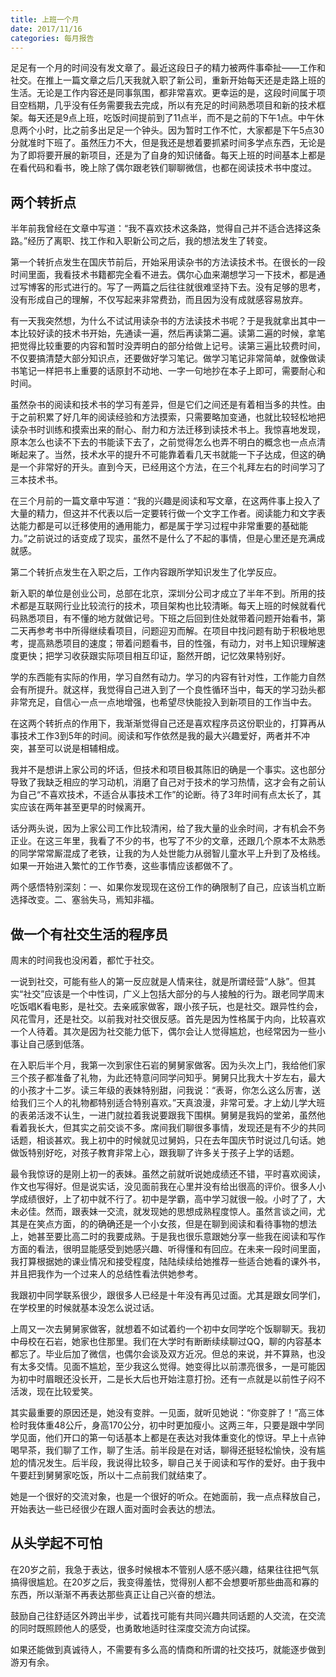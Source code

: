 ```yaml
---
title: 上班一个月
date: 2017/11/16
categories: 每月报告
---
```

足足有一个月的时间没有发文章了。最近这段日子的精力被两件事牵扯——工作和社交。在推上一篇文章之后几天我就入职了新公司，重新开始每天还是走路上班的生活。无论是工作内容还是同事氛围，都非常喜欢。更幸运的是，这段时间属于项目空档期，几乎没有任务需要我去完成，所以有充足的时间熟悉项目和新的技术框架。每天还是9点上班，吃饭时间提前到了11点半，而不是之前的下午1点。中午休息两个小时，比之前多出足足一个钟头。因为暂时工作不忙，大家都是下午5点30分就准时下班了。虽然压力不大，但是我还是想着要抓紧时间多学点东西，无论是为了即将要开展的新项目，还是为了自身的知识储备。每天上班的时间基本上都是在看代码和看书，晚上除了偶尔跟老铁们聊聊微信，也都在阅读技术书中度过。

<!-- more -->

## 两个转折点

半年前我曾经在文章中写道：“我不喜欢技术这条路，觉得自己并不适合选择这条路。”经历了离职、找工作和入职新公司之后，我的想法发生了转变。

第一个转折点发生在国庆节前后，开始采用读杂书的方法读技术书。在很长的一段时间里面，我看技术书籍都完全看不进去。偶尔心血来潮想学习一下技术，都是通过写博客的形式进行的。写了一两篇之后往往就很难坚持下去。没有足够的思考，没有形成自己的理解，不仅写起来非常费劲，而且因为没有成就感容易放弃。

有一天我突然想，为什么不试试用读杂书的方法读技术书呢？于是我就拿出其中一本比较好读的技术书开始，先通读一遍，然后再读第二遍。读第二遍的时候，拿笔把觉得比较重要的内容和暂时没弄明白的部分给做上记号。读第三遍比较费时间，不仅要搞清楚大部分知识点，还要做好学习笔记。做学习笔记非常简单，就像做读书笔记一样把书上重要的话原封不动地、一字一句地抄在本子上即可，需要耐心和时间。

虽然杂书的阅读和技术书的学习有差异，但是它们之间还是有着相当多的共性。由于之前积累了好几年的阅读经验和方法摸索，只需要略加变通，也就比较轻松地把读杂书时训练和摸索出来的耐心、耐力和方法迁移到读技术书上。我惊喜地发现，原本怎么也读不下去的书能读下去了，之前觉得怎么也弄不明白的概念也一点点清晰起来了。当然，技术水平的提升不可能靠着看几天书就能一下子达成，但这的确是一个非常好的开头。直到今天，已经用这个方法，在三个礼拜左右的时间学习了三本技术书。

在三个月前的一篇文章中写道：“我的兴趣是阅读和写文章，在这两件事上投入了大量的精力，但这并不代表以后一定要转行做一个文字工作者。阅读能力和文字表达能力都是可以迁移使用的通用能力，都是属于学习过程中非常重要的基础能力。”之前说过的话变成了现实，虽然不是什么了不起的事情，但是心里还是充满成就感。

第二个转折点发生在入职之后，工作内容跟所学知识发生了化学反应。

新入职的单位是创业公司，总部在北京，深圳分公司才成立了半年不到。所用的技术都是互联网行业比较流行的技术，项目架构也比较清晰。每天上班的时候就看代码熟悉项目，有不懂的地方就做记号。下班之后回到住处就带着问题开始看书，第二天再参考书中所得继续看项目，问题迎刃而解。在项目中找问题有助于积极地思考，提高熟悉项目的速度；带着问题看书，目的性强，有动力，对书上知识理解速度更快；把学习收获跟实际项目相互印证，豁然开朗，记忆效果特别好。

学的东西能有实际的作用，学习自然有动力。学习的内容有针对性，工作能力自然会有所提升。就这样，我觉得自己进入到了一个良性循环当中，每天的学习劲头都非常充足，自信心一点一点地增强，也希望尽快能投入到新项目的工作当中去。

在这两个转折点的作用下，我渐渐觉得自己还是喜欢程序员这份职业的，打算再从事技术工作3到5年的时间。阅读和写作依然是我的最大兴趣爱好，两者并不冲突，甚至可以说是相辅相成。

我并不是想讲上家公司的坏话，但技术和项目极其陈旧的确是一个事实。这也部分导致了我缺乏相应的学习动机，消磨了自己对于技术的学习热情，这才会有之前认为自己“不喜欢技术，不适合从事技术工作”的论断。待了3年时间有点太长了，其实应该在两年甚至更早的时候离开。

话分两头说，因为上家公司工作比较清闲，给了我大量的业余时间，才有机会不务正业。在这三年里，我看了不少的书，也写了不少的文章，还跟几个原本不太熟悉的同学常常厮混成了老铁，让我的为人处世能力从弱智儿童水平上升到了及格线。如果一开始进入繁忙的工作节奏，这些事情应该都做不了。

两个感悟特别深刻：一、如果你发现现在这份工作的确限制了自己，应该当机立断选择改变。二、塞翁失马，焉知非福。

## 做一个有社交生活的程序员  

周末的时间我也没闲着，都忙于社交。

一说到社交，可能有些人的第一反应就是人情来往，就是所谓经营“人脉”。但其实“社交”应该是一个中性词，广义上包括大部分的与人接触的行为。跟老同学周末吃饭唱K看电影，是社交。去亲戚家做客，跟小孩子玩，也是社交。跟异性约会，风花雪月，还是社交。以前我对社交很反感。首先是因为性格属于内向，比较喜欢一个人待着。其次是因为社交能力低下，偶尔会让人觉得尴尬，也经常因为一些小事让自己感到低落。

在入职后半个月，我第一次到家住石岩的舅舅家做客。因为头次上门，我给他们家三个孩子都准备了礼物，为此还特意问同学问知乎。舅舅只比我大十岁左右，最大的小孩才十二岁。读三年级的表妹特别甜，问我说：“表哥，你怎么这么厉害，送给我们三个人的礼物都特别适合特别喜欢。”天真浪漫，非常可爱。才上幼儿学大班的表弟活泼不认生，一进门就拉着我说要跟我下围棋。舅舅是我妈的堂弟，虽然他看着我长大，但其实之前交谈不多。席间我们聊很多事情，发现还是有不少的共同话题，相谈甚欢。我上初中的时候就见过舅妈，只在去年国庆节时说过几句话。她做饭特别好吃，对孩子教育非常上心，跟我聊了许多关于孩子上学的话题。

最令我惊讶的是刚上初一的表妹。虽然之前就听说她成绩还不错，平时喜欢阅读，作文也写得好。但是说实话，没见面前我在心里并没有给出很高的评价。很多人小学成绩很好，上了初中就不行了。初中是学霸，高中学习就很一般。小时了了，大未必佳。然而，跟表妹一交流，就发现她的思想成熟程度惊人。虽然言谈之间，尤其是在笑点方面，的的确确还是一个小女孩，但是在聊到阅读和看待事物的想法上，她甚至要比高二时的我要成熟。于是我也很乐意跟她分享一些我在阅读和写作方面的看法，很明显能感受到她感兴趣、听得懂和有回应。在未来一段时间里面，我打算根据她的课业情况和接受程度，陆陆续续给她推荐一些适合她看的课外书，并且把我作为一个过来人的总结性看法供她参考。

我跟初中同学联系很少，跟很多人已经是十年没有再见过面。尤其是跟女同学们，在学校里的时候就基本没怎么说过话。

上周又一次去舅舅家做客，就想着不如试着约一个初中女同学吃个饭聊聊天。我初中母校在石岩，她家也住那里。我们在大学时有断断续续聊过QQ，聊的内容基本都忘了。毕业后加了微信，也偶尔会谈及双方近况。但总的来说，并不算熟，也没有太多交情。见面不尴尬，至少我这么觉得。她变得比以前漂亮很多，一是可能因为初中时眉眼还没长开，二是长大后也开始注意打扮。还有一点就是以前性子闷不活泼，现在比较爱笑。

其实最重要的原因还是，她没有变胖。一见面，就听见她说：“你变胖了！”高三体检时我体重48公斤，身高170公分，初中时更加瘦小。这两三年，只要是跟中学同学见面，他们开口的第一句话基本上都是在表达对我体重变化的惊讶。早上十点钟喝早茶，我们聊了工作，聊了生活。前半段是在对话，聊得还挺轻松愉快，没有尴尬的情况发生。后半段，我说得比较多，聊自己关于阅读和写作的爱好。由于我中午要赶到舅舅家吃饭，所以十二点前我们就结束了。

她是一个很好的交流对象，也是一个很好的听众。在她面前，我一点点释放自己，开始表达一些已经很少在跟人面对面时会表达的想法。

## 从头学起不可怕

在20岁之前，我急于表达，很多时候根本不管别人感不感兴趣，结果往往把气氛搞得很尴尬。在20岁之后，我变得羞怯，觉得别人都不会想要听那些曲高和寡的东西，所以渐渐不再表达那些真正让自己兴奋的想法。

鼓励自己往舒适区外跨出半步，试着找可能有共同兴趣共同话题的人交流，在交流的同时既照顾他人的感受，也勇敢地适时往深度交流方向试探。

如果还能做到真诚待人，不需要有多么高的情商和所谓的社交技巧，就能逐步做到游刃有余。
